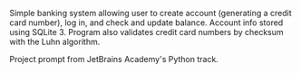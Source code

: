 Simple banking system allowing user to create account (generating a credit card number), log in, and check and update balance. Account info stored using SQLite 3. Program also validates credit card numbers by checksum with the Luhn algorithm.

Project prompt from JetBrains Academy's Python track.
